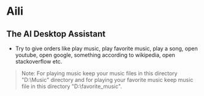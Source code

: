 # Aili
## The AI Desktop Assistant

- Try to give orders like play music, play favorite music, play a song, open youtube, open google, something according to wikipedia, open stackoverflow etc.
>Note:  For playing music keep your music files in this directory "D:\\Music" directory and for playing your favorite music keep music file in this directory "D:\\favorite_music".
